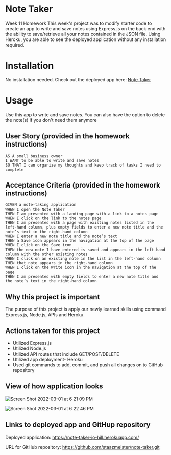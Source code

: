# Note Taker
Week 11 Homework
This week's project was to modify starter code to create an app to write and save notes using Express.js on the back end with the ability to save/retrieve all your notes contained in the JSON file. Using Heroku, you are able to see the deployed application without any installation required.

# Installation
No installation needed. Check out the deployed app here: [Note Taker](https://note-taker-jo-hill.herokuapp.com/)

# Usage
Use this app to write and save notes. You can also have the option to delete the note(s) if you don't need them anymore

## User Story (provided in the homework instructions)
```
AS A small business owner
I WANT to be able to write and save notes
SO THAT I can organize my thoughts and keep track of tasks I need to complete
```
## Acceptance Criteria (provided in the homework instructions)
```
GIVEN a note-taking application
WHEN I open the Note Taker
THEN I am presented with a landing page with a link to a notes page
WHEN I click on the link to the notes page
THEN I am presented with a page with existing notes listed in the left-hand column, plus empty fields to enter a new note title and the note’s text in the right-hand column
WHEN I enter a new note title and the note’s text
THEN a Save icon appears in the navigation at the top of the page
WHEN I click on the Save icon
THEN the new note I have entered is saved and appears in the left-hand column with the other existing notes
WHEN I click on an existing note in the list in the left-hand column
THEN that note appears in the right-hand column
WHEN I click on the Write icon in the navigation at the top of the page
THEN I am presented with empty fields to enter a new note title and the note’s text in the right-hand column
```
## Why this project is important
The purpose of this project is apply our newly learned skills using command Express.js, Node.js, APIs and Heroku.

## Actions taken for this project
-   Utilized Express.js
-   Utilized Node.js
-   Utilized API routes that include GET/POST/DELETE
-   Utilized app deployment- Heroku
-   Used git commands to add, commit, and push all changes on to GitHub repository

## View of how application looks

![Screen Shot 2022-03-01 at 6 21 09 PM](https://user-images.githubusercontent.com/94095220/156282589-334eed3a-17e0-4622-9c63-00a25d4ae3a8.png)

![Screen Shot 2022-03-01 at 6 22 46 PM](https://user-images.githubusercontent.com/94095220/156282597-27f6ee39-216c-458a-accb-3dbaa133d5e2.png)

## Links to deployed app and GitHup repository
Deployed application: https://note-taker-jo-hill.herokuapp.com/

URL for GitHub repository: https://github.com/staazmeister/note-taker.git
